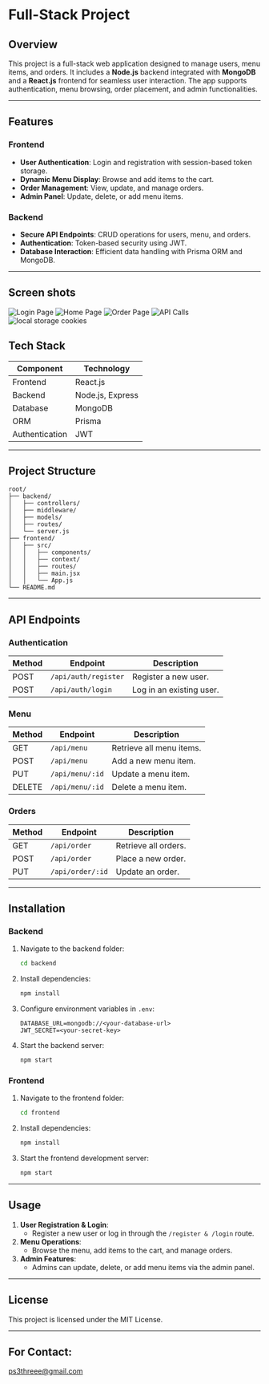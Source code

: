 # Full-Stack Project  

## Overview  
This project is a full-stack web application designed to manage users, menu items, and orders. It includes a **Node.js** backend integrated with **MongoDB** and a **React.js** frontend for seamless user interaction. The app supports authentication, menu browsing, order placement, and admin functionalities.  

---

## Features  
### Frontend  
- **User Authentication**: Login and registration with session-based token storage.  
- **Dynamic Menu Display**: Browse and add items to the cart.  
- **Order Management**: View, update, and manage orders.  
- **Admin Panel**: Update, delete, or add menu items.  

### Backend  
- **Secure API Endpoints**: CRUD operations for users, menu, and orders.  
- **Authentication**: Token-based security using JWT.  
- **Database Interaction**: Efficient data handling with Prisma ORM and MongoDB.  

---
## Screen shots

![Login Page](https://github.com/ps3coder/Project_images_url/blob/main/Screenshot%202025-01-02%20222724.png)
![Home Page](https://github.com/ps3coder/Project_images_url/blob/main/Screenshot%202025-01-02%20222746.png)
![Order Page](https://github.com/ps3coder/Project_images_url/blob/main/Screenshot%202025-01-02%20222753.png)
![API Calls](https://github.com/ps3coder/Project_images_url/blob/main/Screenshot%202025-01-02%20222838.png)
![local storage cookies](https://github.com/ps3coder/Project_images_url/blob/main/Screenshot%202025-01-02%20223036.png)


## Tech Stack  

| Component   | Technology        |  
|-------------|-------------------|  
| Frontend    | React.js          |  
| Backend     | Node.js, Express  |  
| Database    | MongoDB           |  
| ORM         | Prisma            |  
| Authentication | JWT            |  

---

## Project Structure  

```plaintext  
root/  
├── backend/  
│   ├── controllers/  
│   ├── middleware/  
│   ├── models/  
│   ├── routes/  
│   └── server.js  
├── frontend/  
│   ├── src/  
│   │   ├── components/  
│   │   ├── context/  
│   │   ├── routes/  
│   │   ├── main.jsx  
│   │   └── App.js  
└── README.md  
```  

---

## API Endpoints  

### Authentication  
| Method | Endpoint                  | Description                  |  
|--------|---------------------------|------------------------------|  
| POST   | `/api/auth/register`      | Register a new user.         |  
| POST   | `/api/auth/login`         | Log in an existing user.     |  

### Menu  
| Method | Endpoint          | Description                    |  
|--------|-------------------|--------------------------------|  
| GET    | `/api/menu`       | Retrieve all menu items.       |  
| POST   | `/api/menu`       | Add a new menu item.           |  
| PUT    | `/api/menu/:id`   | Update a menu item.            |  
| DELETE | `/api/menu/:id`   | Delete a menu item.            |  

### Orders  
| Method | Endpoint          | Description                    |  
|--------|-------------------|--------------------------------|  
| GET    | `/api/order`      | Retrieve all orders.           |  
| POST   | `/api/order`      | Place a new order.             |  
| PUT    | `/api/order/:id`  | Update an order.               |  

---

## Installation  

### Backend  
1. Navigate to the backend folder:  
   ```bash  
   cd backend  
   ```  
2. Install dependencies:  
   ```bash  
   npm install  
   ```  
3. Configure environment variables in `.env`:  
   ```env  
   DATABASE_URL=mongodb://<your-database-url>  
   JWT_SECRET=<your-secret-key>  
   ```  
4. Start the backend server:  
   ```bash  
   npm start  
   ```  

### Frontend  
1. Navigate to the frontend folder:  
   ```bash  
   cd frontend  
   ```  
2. Install dependencies:  
   ```bash  
   npm install  
   ```  
3. Start the frontend development server:  
   ```bash  
   npm start  
   ```  

---

## Usage  

1. **User Registration & Login**:  
   - Register a new user or log in through the `/register & /login` route.  
2. **Menu Operations**:  
   - Browse the menu, add items to the cart, and manage orders.  
3. **Admin Features**:  
   - Admins can update, delete, or add menu items via the admin panel.  

---

## License  
This project is licensed under the MIT License.  

---  

## For Contact:

ps3threee@gmail.com
